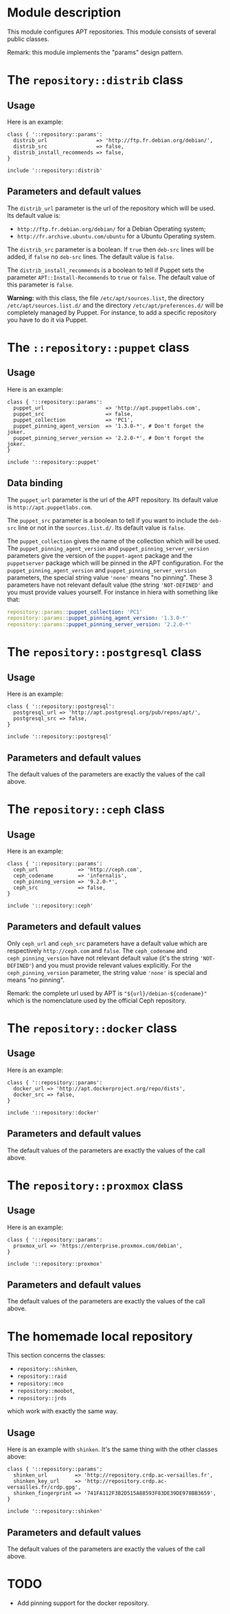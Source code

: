 # Module description

This module configures APT repositories. This module
consists of several public classes.

Remark: this module implements the "params" design pattern.


# The `repository::distrib` class

## Usage

Here is an example:

```puppet
class { '::repository::params':
  distrib_url                => 'http://ftp.fr.debian.org/debian/',
  distrib_src                => false,
  distrib_install_recommends => false,
}

include '::repository::distrib'
```

## Parameters and default values

The `distrib_url` parameter is the url of the repository which will be used.
Its default value is:

* `http://ftp.fr.debian.org/debian/` for a Debian Operating system;
* `http://fr.archive.ubuntu.com/ubuntu` for a Ubuntu Operating system.

The `distrib_src` parameter is a boolean. If `true` then `deb-src`
lines will be added, if `false` no `deb-src` lines. The
default value is `false`.

The `distrib_install_recommends` is a boolean to tell if Puppet
sets the parameter `APT::Install-Recommends` to `true`
or `false`. The default value of this parameter is `false`.

**Warning:** with this class, the file `/etc/apt/sources.list`,
the directory `/etc/apt/sources.list.d/` and the directory
`/etc/apt/preferences.d/` will be completely managed by Puppet.
For instance, to add a specific repository you have to do it
via Puppet.


# The `::repository::puppet` class

## Usage

Here is an example:

```puppet
class { '::repository::params':
  puppet_url                    => 'http://apt.puppetlabs.com',
  puppet_src                    => false,
  puppet_collection             => 'PC1',
  puppet_pinning_agent_version  => '1.3.0-*', # Don't forget the joker.
  puppet_pinning_server_version => '2.2.0-*', # Don't forget the joker.
}

include '::repository::puppet'
```

## Data binding

The `puppet_url` parameter is the url of the APT repository.
Its default value is `http://apt.puppetlabs.com`.

The `puppet_src` parameter is a boolean to tell if you
want to include the `deb-src` line or not in the
`sources.list.d/`. Its default value is `false`.

The `puppet_collection` gives the name of the collection
which will be used. The `puppet_pinning_agent_version` and
`puppet_pinning_server_version` parameters give the version
of the `puppet-agent` package and the `puppetserver` package
which will be pinned in the APT configuration. For the
`puppet_pinning_agent_version` and
`puppet_pinning_server_version` parameters, the special
string value `'none'` means "no pinning". These 3 parameters
have not relevant default value (the string `'NOT-DEFINED'`
and you must provide values yourself. For instance in hiera
with something like that:

```yaml
repository::params::puppet_collection: 'PC1'
repository::params::puppet_pinning_agent_version: '1.3.0-*'
repository::params::puppet_pinning_server_version: '2.2.0-*'
```




# The `repository::postgresql` class

## Usage

Here is an example:

```puppet
class { '::repository::postgresql':
  postgresql_url => 'http://apt.postgresql.org/pub/repos/apt/',
  postgresql_src => false,
}

include '::repository::postgresql'
```

## Parameters and default values

The default values of the parameters are exactly
the values of the call above.




# The `repository::ceph` class

## Usage

Here is an example:

```puppet
class { '::repository::params':
  ceph_url             => 'http://ceph.com',
  ceph_codename        => 'infernalis',
  ceph_pinning_version => '9.2.0-*',
  ceph_src             => false,
}

include '::repository::ceph'
```

## Parameters and default values

Only `ceph_url` and `ceph_src` parameters have a default
value which are respectively `http://ceph.com` and `false`.
The `ceph_codename` and `ceph_pinning_version` have not
relevant default value (it's the string `'NOT-DEFINED'`) and
you must provide relevant values explicitly. For the
`ceph_pinning_version` parameter, the string value `'none'`
is special and means "no pinning".

Remark: the complete url used by APT is
`"${url}/debian-${codename}"` which is the nomenclature used
by the official Ceph repository.




# The `repository::docker` class

## Usage

Here is an example:

```puppet
class { '::repository::params':
  docker_url => 'http://apt.dockerproject.org/repo/dists',
  docker_src => false,
}

include '::repository::docker'
```

## Parameters and default values

The default values of the parameters are exactly
the values of the call above.




# The `repository::proxmox` class

## Usage

Here is an example:

```puppet
class { '::repository::params':
  proxmox_url => 'https://enterprise.proxmox.com/debian',
}

include '::repository::proxmox'
```

## Parameters and default values

The default values of the parameters are exactly
the values of the call above.




# The homemade local repository

This section concerns the classes:

- `repository::shinken`,
- `repository::raid`
- `repository::mco`
- `repository::moobot`,
- `repository::jrds`

which work with exactly the same way.

## Usage

Here is an example with `shinken`. It's the same thing with
the other classes above:

```puppet
class { '::repository::params':
  shinken_url         => 'http://repository.crdp.ac-versailles.fr',
  shinken_key_url     => 'http://repository.crdp.ac-versailles.fr/crdp.gpg',
  shinken_fingerprint => '741FA112F3B2D515A88593F83DE39DE978BB3659',
}

include '::repository::shinken'
```

## Parameters and default values

The default values of the parameters are exactly
the values of the call above.




# TODO

* Add pinning support for the docker repository.


